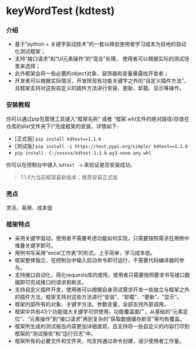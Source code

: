 # keyWordTest (kdtest)

### 介绍
* 基于“python + 关键字驱动技术”的一套以降低使用者学习成本为目地的自动化测试框架；
* 支持“接口请求”和“UI元素操作”的“混合”处理， 使用者可以根据实际的测试场景来选择；
* 此外框架会将一些必要的object对象、装饰器和变量暴露给开发者；
* 开发者可以根据实际情况，开发除现有功能关键字之外的“自定义插件方法”，且框架支持对这些自定义的插件方法进行安装、更新、卸载、显示等操作。
### 安装教程
你可以通过pip包管理工具键入“框架名称” 或者 “框架.whl文件的绝对路径(存放在仓库的dist文件夹下)”完成框架的安装，详情如下:

* [正式版] `pip install kdtest==1.1.6`
* [测试版] `pip install -i https://test.pypi.org/simple/ kdtest==1.1.6`
* `pip install  C:/xxxxxx/kdtest-1.1.6-py3-none-any.whl`

你可以在控制台中键入 `kdtest -v` 来验证是否安装成功。
> 1.1.6为当前框架最新版本；推荐安装正式版
### 亮点
灵活、易用、成本低
### 框架特点
* 采用关键字驱动，使用者不需要考虑功能如何实现，只需要按照需求在用例中堆叠关键字即可。
* 用例书写采用“excel工作表”的形式，上手简单，学习成本低。
* 框架整体独立，在控制台中输入启动命令即可运行，不需要代码编译器的参与。
* 支持接口自动化，简化requests库的使用，使用者只需要按照要求书写接口数据即可完成接口的请求和断言。
* 支持自定义插件开发，使用者可以根据自身测试需求开发一些独立与框架之外的插件方法，框架支持对这些方法进行“安装”、“卸载”、“更新”、“显示”。
* 框架内部所有的对象、关键字方法、参数变量，全部支持外部调用。
* 框架中共有43个功能强大关键字可供使用，功能覆盖面广，从基础的“元素定位”、“元素操作”到“接口请求”再到复杂的“获取数据缓存断言”等均有覆盖。
* 框架所生成的测试报告内容更加详细直观，且支持将一些自定义的内容打印到框架的“测试报告”和“运行日志”中。
* 框架所有的必要文件和文件夹，均支持通过命令创建，减少使用者工作量。